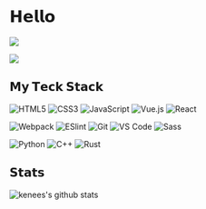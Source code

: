
# 𝗛𝗲𝗹𝗹𝗼

[![](https://img.shields.io/badge/-@kenees-%23181717?style=flat-square&logo=github)](https://github.com/kenees)
<!-- [![](https://img.shields.io/website?color=0ab9e6&style=flat-square&up_message=chengzi.run&url=https%3A%2F%2Fxlbd.me)](http://www.chengzi.run) -->
[![](https://img.shields.io/website?color=0ab9e6&style=flat-square&up_message=kenees.github.io&url=https%3A%2F%2Fxlbd.me)](https://kenees.github.io)


## 𝗠𝘆 𝗧𝗲𝗰𝗸 𝗦𝘁𝗮𝗰𝗸

![HTML5](https://img.shields.io/badge/-HTML5-%23E44D27?style=flat-square&logo=html5&logoColor=ffffff)
![CSS3](https://img.shields.io/badge/-CSS3-%231572B6?style=flat-square&logo=css3)
![JavaScript](https://img.shields.io/badge/-JavaScript-%23F7DF1C?style=flat-square&logo=javascript&logoColor=000000&labelColor=%23F7DF1C&color=%23FFCE5A)
![Vue.js](https://img.shields.io/badge/-Vue.js-%232c3e50?style=flat-square&logo=Vue.js)
![React](https://img.shields.io/badge/-React-%23282C34?style=flat-square&logo=react)

![Webpack](https://img.shields.io/badge/-Webpack-%232C3A42?style=flat-square&logo=webpack)
![ESlint](https://img.shields.io/badge/-ESLint-%234B32C3?style=flat-square&logo=eslint)
![Git](https://img.shields.io/badge/-Git-%23F05032?style=flat-square&logo=git&logoColor=%23ffffff)
![VS Code](https://img.shields.io/badge/-VSCode-%23007ACC?style=flat-square&logo=visual-studio-code)
![Sass](https://img.shields.io/badge/-Sass-%23CC6699?style=flat-square&logo=sass&logoColor=ffffff)

![Python](https://img.shields.io/badge/-Python-%23F7DF1C?style=flat-square&logo=sass&logoColor=ffffff)
![C++](https://img.shields.io/badge/-C++-%23F7DF1C?style=flat-square&logo=sass&logoColor=ffffff)
![Rust](https://img.shields.io/badge/-Rust-%23F7DF1C?style=flat-square&logo=sass&logoColor=ffffff)

## 𝗦𝘁𝗮𝘁𝘀

![kenees's github stats](https://github-readme-stats.vercel.app/api?username=kenees&show_icons=true&theme=dracula&count_private=true&include_all_commits=true)
